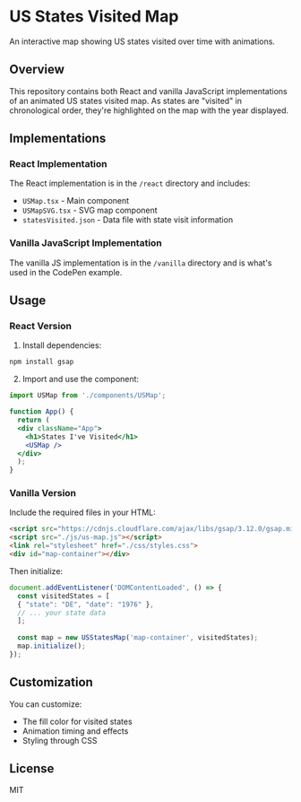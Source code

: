# US States Visited Map

An interactive map showing US states visited over time with animations.

## Overview

This repository contains both React and vanilla JavaScript implementations of an animated US states visited map. As states are "visited" in chronological order, they're highlighted on the map with the year displayed.

## Implementations

### React Implementation

The React implementation is in the `/react` directory and includes:

- `USMap.tsx` - Main component
- `USMapSVG.tsx` - SVG map component
- `statesVisited.json` - Data file with state visit information

### Vanilla JavaScript Implementation

The vanilla JS implementation is in the `/vanilla` directory and is what's used in the CodePen example.

## Usage

### React Version

1. Install dependencies:

  ```bash
  npm install gsap
  ```

2. Import and use the component:

  ```jsx
  import USMap from './components/USMap';

  function App() {
    return (
    <div className="App">
      <h1>States I've Visited</h1>
      <USMap />
    </div>
    );
  }
  ```

### Vanilla Version

Include the required files in your HTML:

```html
<script src="https://cdnjs.cloudflare.com/ajax/libs/gsap/3.12.0/gsap.min.js"></script>
<script src="./js/us-map.js"></script>
<link rel="stylesheet" href="./css/styles.css">
<div id="map-container"></div>
```

Then initialize:

```js
document.addEventListener('DOMContentLoaded', () => {
  const visitedStates = [
  { "state": "DE", "date": "1976" },
  // ... your state data
  ];
  
  const map = new USStatesMap('map-container', visitedStates);
  map.initialize();
});
```

## Customization

You can customize:

- The fill color for visited states 
- Animation timing and effects
- Styling through CSS

## License

MIT
